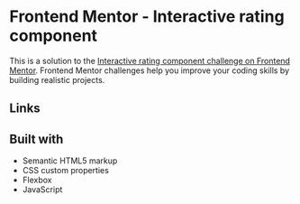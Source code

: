 # Frontend Mentor - Interactive rating component

This is a solution to the [Interactive rating component challenge on Frontend Mentor](https://www.frontendmentor.io/challenges/interactive-rating-component-koxpeBUmI). Frontend Mentor challenges help you improve your coding skills by building realistic projects. 

## Links
[Link to my project]: (https://domdzia.github.io/Interactive-rating-component)

## Built with

- Semantic HTML5 markup
- CSS custom properties
- Flexbox
- JavaScript


